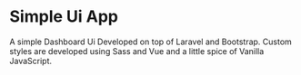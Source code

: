 # Simple Ui App
A simple Dashboard Ui Developed on top of Laravel and Bootstrap. Custom styles are developed using  Sass and Vue and a little spice of Vanilla JavaScript.
